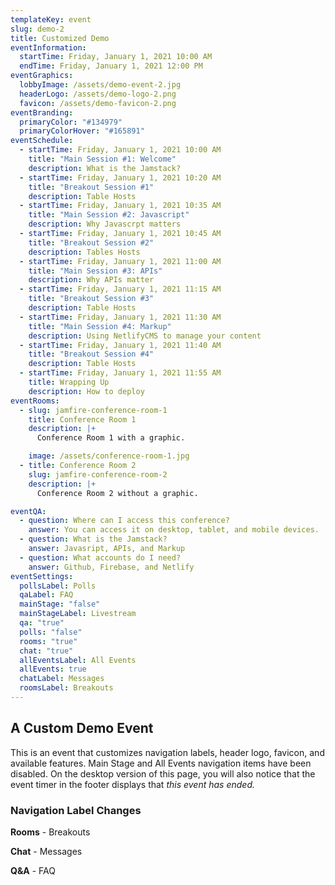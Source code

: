 ```yaml
---
templateKey: event
slug: demo-2
title: Customized Demo
eventInformation:
  startTime: Friday, January 1, 2021 10:00 AM
  endTime: Friday, January 1, 2021 12:00 PM
eventGraphics:
  lobbyImage: /assets/demo-event-2.jpg
  headerLogo: /assets/demo-logo-2.png
  favicon: /assets/demo-favicon-2.png
eventBranding:
  primaryColor: "#134979"
  primaryColorHover: "#165891"
eventSchedule:
  - startTime: Friday, January 1, 2021 10:00 AM
    title: "Main Session #1: Welcome"
    description: What is the Jamstack?
  - startTime: Friday, January 1, 2021 10:20 AM
    title: "Breakout Session #1"
    description: Table Hosts
  - startTime: Friday, January 1, 2021 10:35 AM
    title: "Main Session #2: Javascript"
    description: Why Javascrpt matters
  - startTime: Friday, January 1, 2021 10:45 AM
    title: "Breakout Session #2"
    description: Tables Hosts
  - startTime: Friday, January 1, 2021 11:00 AM
    title: "Main Session #3: APIs"
    description: Why APIs matter
  - startTime: Friday, January 1, 2021 11:15 AM
    title: "Breakout Session #3"
    description: Table Hosts
  - startTime: Friday, January 1, 2021 11:30 AM
    title: "Main Session #4: Markup"
    description: Using NetlifyCMS to manage your content
  - startTime: Friday, January 1, 2021 11:40 AM
    title: "Breakout Session #4"
    description: Table Hosts
  - startTime: Friday, January 1, 2021 11:55 AM
    title: Wrapping Up
    description: How to deploy
eventRooms:
  - slug: jamfire-conference-room-1
    title: Conference Room 1
    description: |+
      Conference Room 1 with a graphic.

    image: /assets/conference-room-1.jpg
  - title: Conference Room 2
    slug: jamfire-conference-room-2
    description: |+
      Conference Room 2 without a graphic.

eventQA:
  - question: Where can I access this conference?
    answer: You can access it on desktop, tablet, and mobile devices.
  - question: What is the Jamstack?
    answer: Javasript, APIs, and Markup
  - question: What accounts do I need?
    answer: Github, Firebase, and Netlify
eventSettings:
  pollsLabel: Polls
  qaLabel: FAQ
  mainStage: "false"
  mainStageLabel: Livestream
  qa: "true"
  polls: "false"
  rooms: "true"
  chat: "true"
  allEventsLabel: All Events
  allEvents: true
  chatLabel: Messages
  roomsLabel: Breakouts
---
```

## A Custom Demo Event

This is an event that customizes navigation labels, header logo, favicon, and available features. Main Stage and All Events navigation items have been disabled. On the desktop version of this page, you will also notice that the event timer in the footer displays that *this event has ended.*

### Navigation Label Changes

**Rooms** - Breakouts

**Chat** - Messages

**Q&A** - FAQ